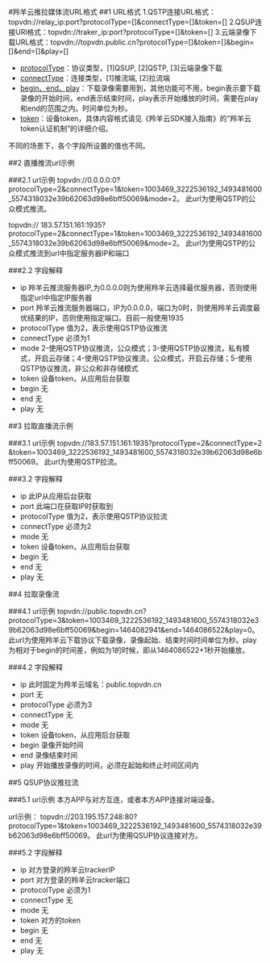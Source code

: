 #羚羊云推拉媒体流URL格式
##1 URL格式
  1.QSTP连接URL格式：topvdn://relay_ip:port?protocolType=[]&connectType=[]&token=[]
  2.QSUP连接URl格式：topvdn://traker_ip:port?protocolType=[]&token=[]
  3.云端录像下载URL格式：topvdn://topvdn.public.cn?protocolType=[]&token=[]&begin=[]&end=[]&play=[]

- <u>protocolType</u>：协议类型，[1]QSUP, [2]QSTP, [3]云端录像下载
- <u>connectType</u>：连接类型，[1]推流端, [2]拉流端
- <u>begin、end、play</u>：下载录像需要用到，其他功能可不用，begin表示要下载录像的开始时间，end表示结束时间，play表示开始播放的时间，需要在play和end的范围之内。时间单位为秒。
- <u>token</u>：设备token，具体内容格式请见《羚羊云SDK接入指南》的“羚羊云token认证机制”的详细介绍。

不同的场景下，各个字段所设置的值也不同。

##2 直播推流url示例

###2.1 url示例
topvdn://0.0.0.0:0?protocolType=2&connectType=1&token=1003469_3222536192_1493481600_5574318032e39b62063d98e6bff50069&mode=2。
此url为使用QSTP的公众模式推流。

topvdn:// 183.57.151.161:1935?protocolType=2&connectType=1&token=1003469_3222536192_1493481600_5574318032e39b62063d98e6bff50069&mode=2。
此url为使用QSTP的公众模式推流到url中指定服务器IP和端口

###2.2 字段解释
- ip 羚羊云推流服务器IP,为0.0.0.0则为使用羚羊云选择最优服务器，否则使用指定url中指定IP服务器
- port 羚羊云推流服务器端口，IP为0.0.0.0，端口为0时，则使用羚羊云调度最优结果的IP，否则使用指定端口。目前一般使用1935 
- protocolType 值为2，表示使用QSTP协议推流
- connectType 必须为1
- mode 2-使用QSTP协议推流，公众模式；3-使用QSTP协议推流，私有模式，开启云存储；4-使用QSTP协议推流，公众模式，开启云存储；5-使用QSTP协议推流，非公众和非存储模式
- token 设备token，从应用后台获取
- begin 无
- end 无
- play 无

##3 拉取直播流示例

###3.1 url示例
topvdn://183.57.151.161:1935?protocolType=2&connectType=2 &token=1003469_3222536192_1493481600_5574318032e39b62063d98e6bff50069。
此url为使用QSTP拉流。

###3.2 字段解释
- ip 此IP从应用后台获取
- port 此端口在获取IP时获取到 
- protocolType 值为2，表示使用QSTP协议拉流
- connectType 必须为2
- mode 无
- token 设备token，从应用后台获取
- begin 无
- end 无
- play 无

##4 拉取录像流

###4.1 url示例
topvdn://public.topvdn.cn?protocolType=3&token=1003469_3222536192_1493481600_5574318032e39b62063d98e6bff50069&begin=1464082941&end=1464086522&play=0。
此url为使用羚羊云下载协议下载录像，录像起始、结束时间时间单位为秒。play为相对于begin的时间差，例如为1的时候，即从1464086522+1秒开始播放。

###4.2 字段解释
- ip 此时固定为羚羊云域名：public.topvdn.cn
- port 无
- protocolType 必须为3
- connectType 无
- mode 无
- token 设备token，从应用后台获取
- begin 录像开始时间
- end 录像结束时间
- play 开始播放录像的时间，必须在起始和终止时间区间内

##5 QSUP协议推拉流

###5.1 url示例
本方APP与对方互连，或者本方APP连接对端设备。

url示例：
topvdn://203.195.157.248:80?protocolType=1&token=1003469_3222536192_1493481600_5574318032e39b62063d98e6bff50069。
此url为使用QSUP协议连接对方。

###5.2 字段解释
- ip 对方登录的羚羊云trackerIP
- port 对方登录的羚羊云tracker端口
- protocolType 必须为1
- connectType 无
- mode 无
- token 对方的token
- begin 无
- end 无
- play 无

